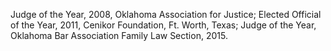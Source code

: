 ﻿---
fname: 'Michael'
lname: 'Flanagan'
id: 954
published: False
layout: judge-bio
---
Judge of the Year, 2008, Oklahoma Association for Justice; Elected Official of the Year, 2011, Cenikor Foundation, Ft. Worth, Texas; Judge of the Year, Oklahoma Bar Association Family Law Section, 2015.

